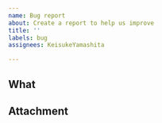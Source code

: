 ```yaml
---
name: Bug report
about: Create a report to help us improve
title: ''
labels: bug
assignees: KeisukeYamashita

---
```


## What
<!-- What happend? --> 

## Attachment
<!-- Attach logs, commands you executed, etc ... -->
